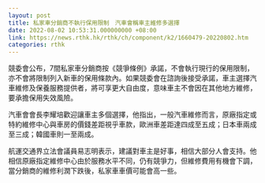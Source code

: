 ```yaml
---
layout: post
title: 私家車分銷商不執行保用限制　汽車會稱車主維修多選擇
date: 2022-08-02 10:53:31.000000000 +08:00
link: https://news.rthk.hk/rthk/ch/component/k2/1660479-20220802.htm
categories: rthk
---
```


競委會公布，7間私家車分銷商按《競爭條例》承諾，不會執行現行的保用限制，亦不會將限制列入新車的保用條款內。如果競委會在諮詢後接受承諾，車主選擇汽車維修及保養服務提供者，將可享更大自由度，意味車主不會因在其他地方維修，要承擔保用失效風險。

汽車會會長李耀培歡迎讓車主多個選擇，他指出，一般汽車維修而言，原廠指定或特約維修中心與車房的價錢差距視乎車款，歐洲車差距達四成至五成；日本車兩成至三成；韓國車則一至兩成。

航運交通界立法會議員易志明表示，建議對車主是好事，相信大部分人會支持。他相信原廠指定維修中心由於服務水平不同，仍有競爭力，但維修費用有機會下調，當分銷商的維修利潤下跌後，私家車車價可能會高一些。
